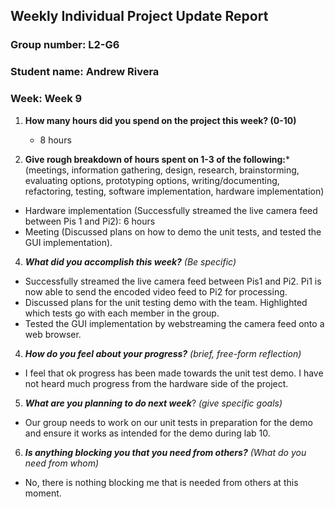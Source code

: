 ## Weekly Individual Project Update Report
### Group number: L2-G6
### Student name: Andrew Rivera
### Week: Week 9
1. **How many hours did you spend on the project this week? (0-10)** 
   -  8 hours

2. **Give rough breakdown of hours spent on 1-3 of the following:***
   (meetings, information gathering, design, research, brainstorming, evaluating options, prototyping options, writing/documenting, refactoring, testing, software implementation, hardware implementation)
  - Hardware implementation (Successfully streamed the live camera feed between Pis 1 and Pi2): 6 hours
  - Meeting (Discussed plans on how to demo the unit tests, and tested the GUI implementation).
   
4. ***What did you accomplish this week?*** _(Be specific)_
  - Successfully streamed the live camera feed between Pis1 and Pi2. Pi1 is now able to send the encoded video feed to Pi2 for processing.
  - Discussed plans for the unit testing demo with the team. Highlighted which tests go with each member in the group.
  - Tested the GUI implementation by webstreaming the camera feed onto a web browser. 

4. ***How do you feel about your progress?*** _(brief, free-form reflection)_
  - I feel that ok progress has been made towards the unit test demo. I have not heard much progress from the hardware side of the project.
    
5. ***What are you planning to do next week***? _(give specific goals)_
  - Our group needs to work on our unit tests in preparation for the demo and ensure it works as intended for the demo during lab 10.
    
6. ***Is anything blocking you that you need from others?*** _(What do you need from whom)_
  - No, there is nothing blocking me that is needed from others at this moment.
